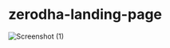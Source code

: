 # zerodha-landing-page


![Screenshot (1)](https://github.com/user-attachments/assets/d473aac6-fe14-426f-8c2a-ae8751a95237)
